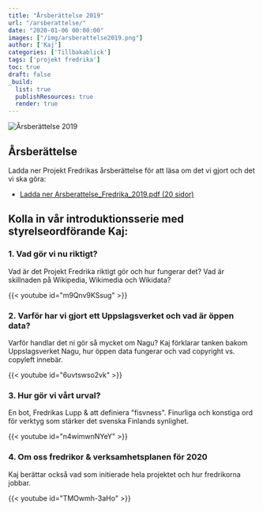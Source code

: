 ```yaml
---
title: "Årsberättelse 2019"
url: "/arsberattelse/"
date: "2020-01-06 00:00:00"
images: ["/img/arsberattelse2019.png"]
author: ['Kaj']
categories: ['Tillbakablick']
tags: ['projekt fredrika']
toc: true
draft: false
_build:
  list: true
  publishResources: true
  render: true
---
```


![Årsberättelse 2019](/img/arsberattelse2019.png)


## Årsberättelse

Ladda ner Projekt Fredrikas årsberättelse för att läsa om det vi gjort och det vi ska göra:

* [Ladda ner Arsberattelse\_Fredrika\_2019.pdf (20 sidor)  ](/2020/05/Arsberattelse_Fredrika_2019.pdf)

## Kolla in vår introduktionsserie med styrelseordförande Kaj:

### 1\. Vad gör vi nu riktigt?

Vad är det Projekt Fredrika riktigt gör och hur fungerar det? Vad är skillnaden på Wikipedia, Wikimedia och Wikidata?

{{< youtube id="m9Qnv9KSsug" >}}

### 2\. Varför har vi gjort ett Uppslagsverket och vad är öppen data?

Varför handlar det ni gör så mycket om Nagu? Kaj förklarar tanken bakom Uppslagsverket Nagu, hur öppen data fungerar och vad copyright vs. copyleft innebär.

{{< youtube id="6uvtswso2vk" >}}

### 3\. Hur gör vi vårt urval?

En bot, Fredrikas Lupp & att definiera "fisvness". Finurliga och konstiga ord för verktyg som stärker det svenska Finlands synlighet.

{{< youtube id="n4wimwnNYeY" >}}

### 4\. Om oss fredrikor & verksamhetsplanen för 2020

Kaj berättar också vad som initierade hela projektet och hur fredrikorna jobbar.

{{< youtube id="TMOwmh-3aHo" >}}